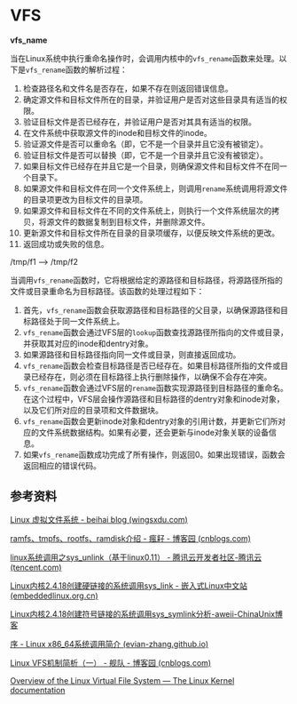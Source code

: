 # VFS



**vfs_name**

当在Linux系统中执行重命名操作时，会调用内核中的`vfs_rename`函数来处理。以下是`vfs_rename`函数的解析过程：

1. 检查路径名和文件名是否存在，如果不存在则返回错误信息。
2. 确定源文件和目标文件所在的目录，并验证用户是否对这些目录具有适当的权限。
3. 验证目标文件是否已经存在，并验证用户是否对其具有适当的权限。
4. 在文件系统中获取源文件的inode和目标文件的inode。
5. 验证源文件是否可以重命名（即，它不是一个目录并且它没有被锁定）。
6. 验证目标文件是否可以替换（即，它不是一个目录并且它没有被锁定）。
7. 如果目标文件已经存在并且它是一个目录，则确保源文件和目标文件不在同一个目录下。
8. 如果源文件和目标文件在同一个文件系统上，则调用`rename`系统调用将源文件的目录项更改为目标文件的目录项。
9. 如果源文件和目标文件在不同的文件系统上，则执行一个文件系统层次的拷贝，将源文件的数据复制到目标文件，并删除源文件。
10. 更新源文件和目标文件所在目录的目录项缓存，以便反映文件系统的更改。
11. 返回成功或失败的信息。





/tmp/f1 --> /tmp/f2





当调用`vfs_rename`函数时，它将根据给定的源路径和目标路径，将源路径所指的文件或目录重命名为目标路径。该函数的处理过程如下：

1. 首先，`vfs_rename`函数会获取源路径和目标路径的父目录，以确保源路径和目标路径处于同一文件系统上。
2. `vfs_rename`函数会通过VFS层的`lookup`函数查找源路径所指向的文件或目录，并获取其对应的inode和dentry对象。
3. 如果源路径和目标路径指向同一文件或目录，则直接返回成功。
4. `vfs_rename`函数会检查目标路径是否已经存在。如果目标路径所指的文件或目录已经存在，则必须在目标路径上执行删除操作，以确保不会存在冲突。
5. `vfs_rename`函数会通过VFS层的`rename`函数实现源路径到目标路径的重命名。在这个过程中，VFS层会操作源路径和目标路径的dentry对象和inode对象，以及它们所对应的目录项和文件数据块。
6. `vfs_rename`函数会更新inode对象和dentry对象的引用计数，并更新它们所对应的文件系统数据结构。如果有必要，还会更新与inode对象关联的设备信息。
7. 如果`vfs_rename`函数成功完成了所有操作，则返回0。如果出现错误，函数会返回相应的错误代码。


## 参考资料

[Linux 虚拟文件系统 - beihai blog (wingsxdu.com)](https://wingsxdu.com/posts/linux/vfs/)

[ramfs、tmpfs、rootfs、ramdisk介绍 - 瘋耔 - 博客园 (cnblogs.com)](https://www.cnblogs.com/qiynet/p/15118550.html)

[linux系统调用之sys_unlink（基于linux0.11） - 腾讯云开发者社区-腾讯云 (tencent.com)](https://cloud.tencent.com/developer/article/1425086)

[Linux内核2.4.18创建硬链接的系统调用sys_link - 嵌入式Linux中文站 (embeddedlinux.org.cn)](http://www.embeddedlinux.org.cn/emb-linux/system-development/201708/11-7108.html)

[Linux内核2.4.18创建符号链接的系统调用sys_symlink分析-aweii-ChinaUnix博客](http://m.blog.chinaunix.net/uid-9059-id-5762627.html)

[序 - Linux x86_64系统调用简介 (evian-zhang.github.io)](https://evian-zhang.github.io/introduction-to-linux-x86_64-syscall/index.html)

[Linux VFS机制简析（一） - 舰队 - 博客园 (cnblogs.com)](https://www.cnblogs.com/jimbo17/p/10107318.html)

[Overview of the Linux Virtual File System — The Linux Kernel documentation](https://www.kernel.org/doc/html/next/filesystems/vfs.html)
